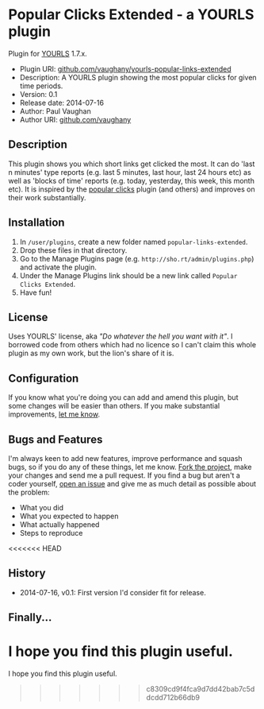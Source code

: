 # Popular Clicks Extended - a YOURLS plugin

Plugin for [YOURLS](http://yourls.org) 1.7.x.

* Plugin URI:       [github.com/vaughany/yourls-popular-links-extended](http://github.com/vaughany/yourls-popular-links-extended)
* Description:      A YOURLS plugin showing the most popular clicks for given time periods.
* Version:          0.1
* Release date:     2014-07-16
* Author:           Paul Vaughan
* Author URI:       [github.com/vaughany](http://github.com/vaughany/)


## Description

This plugin shows you which short links get clicked the most.  It can do 'last n minutes' type reports (e.g. last 5 minutes, last hour, last 24 hours etc) as well as 'blocks of time' reports (e.g. today, yesterday, this week, this month etc).  It is inspired by the [popular clicks](https://github.com/miconda/yourls/) plugin (and others) and improves on their work substantially.


## Installation

1. In `/user/plugins`, create a new folder named `popular-links-extended`.
2. Drop these files in that directory.
3. Go to the Manage Plugins page (e.g. `http://sho.rt/admin/plugins.php`) and activate the plugin.
4. Under the Manage Plugins link should be a new link called `Popular Clicks Extended`.
5. Have fun!


## License

Uses YOURLS' license, aka *"Do whatever the hell you want with it"*.  I borrowed code from others which had no licence so I can't claim this whole plugin as my own work, but the lion's share of it is.


## Configuration

If you know what you're doing you can add and amend this plugin, but some changes will be easier than others. If you make substantial improvements, [let me know](https://github.com/vaughany/yourls-popular-clicks-extended/issues).


## Bugs and Features

I'm always keen to add new features, improve performance and squash bugs, so if you do any of these things, let me know. [Fork the project](https://github.com/vaughany/yourls-popular-clicks-extended/), make your changes and send me a pull request.  If you find a bug but aren't a coder yourself, [open an issue](https://github.com/vaughany/yourls-popular-clicks-extended/issues) and give me as much detail as possible about the problem:

* What you did
* What you expected to happen
* What actually happened
* Steps to reproduce

<<<<<<< HEAD
## History

* 2014-07-16, v0.1:     First version I'd consider fit for release.

## Finally...

I hope you find this plugin useful.
=======
I hope you find this plugin useful.
>>>>>>> c8309cd9f4fca9d7dd42bab7c5ddcdd712b66db9
